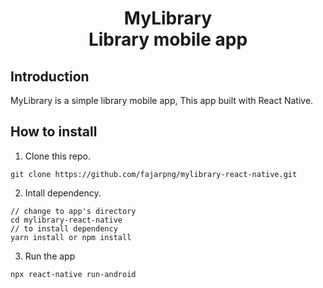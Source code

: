 <h1 align='center'>
  MyLibrary <br>
  Library mobile app
</h1>

## Introduction

MyLibrary is a simple library mobile app, This app built with React Native.

## How to install

1. Clone this repo.

```
git clone https://github.com/fajarpng/mylibrary-react-native.git
```

2. Intall dependency.

```
// change to app's directory
cd mylibrary-react-native
// to install dependency
yarn install or npm install
```
3. Run the app
```
npx react-native run-android
```
